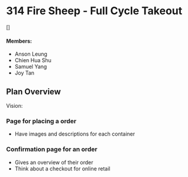 # 314 Fire Sheep - Full Cycle Takeout

[]
#### Members:

- Anson Leung
- Chien Hua Shu
- Samuel Yang
- Joy Tan

## Plan Overview

Vision: 

### Page for placing a order
- Have images and descriptions for each container

### Confirmation page for an order
- Gives an overview of their order
- Think about a checkout for online retail
